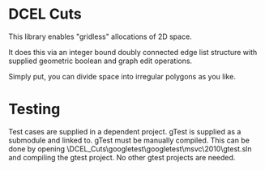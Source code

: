 # DCEL Cuts

This library enables "gridless" allocations of 2D space.

It does this via an integer bound doubly connected edge list structure with supplied geometric boolean and graph edit operations.

Simply put, you can divide space into irregular polygons as you like.

# Testing

Test cases are supplied in a dependent project.
gTest is supplied as a submodule and linked to.
gTest must be manually compiled. This can be done by opening \DCEL_Cuts\googletest\googletest\msvc\2010\gtest.sln and compiling the gtest project. No other gtest projects are needed.
